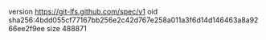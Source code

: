 version https://git-lfs.github.com/spec/v1
oid sha256:4bdd055cf77167bb256e2c42d767e258a011a3f6d14d146463a8a9266ee2f9ee
size 488871
